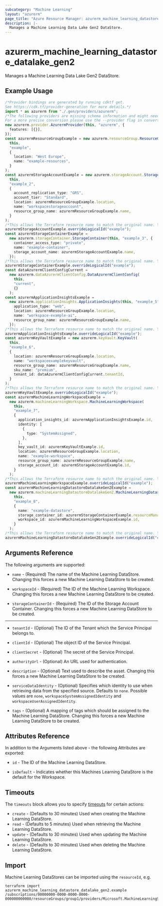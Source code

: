 ```yaml
---
subcategory: "Machine Learning"
layout: "azurerm"
page_title: "Azure Resource Manager: azurerm_machine_learning_datastore_datalake_gen2"
description: |-
  Manages a Machine Learning Data Lake Gen2 DataStore.
---
```


# azurerm\_machine\_learning\_datastore\_datalake\_gen2

Manages a Machine Learning Data Lake Gen2 DataStore.

## Example Usage

```typescript
/*Provider bindings are generated by running cdktf get.
See https://cdk.tf/provider-generation for more details.*/
import * as azurerm from "./.gen/providers/azurerm";
/*The following providers are missing schema information and might need manual adjustments to synthesize correctly: azurerm.
For a more precise conversion please use the --provider flag in convert.*/
new azurerm.provider.AzurermProvider(this, "azurerm", {
  features: [{}],
});
const azurermResourceGroupExample = new azurerm.resourceGroup.ResourceGroup(
  this,
  "example",
  {
    location: "West Europe",
    name: "example-resources",
  }
);
const azurermStorageAccountExample = new azurerm.storageAccount.StorageAccount(
  this,
  "example_2",
  {
    account_replication_type: "GRS",
    account_tier: "Standard",
    location: azurermResourceGroupExample.location,
    name: "workspacestorageaccount",
    resource_group_name: azurermResourceGroupExample.name,
  }
);
/*This allows the Terraform resource name to match the original name. You can remove the call if you don't need them to match.*/
azurermStorageAccountExample.overrideLogicalId("example");
const azurermStorageContainerExample =
  new azurerm.storageContainer.StorageContainer(this, "example_3", {
    container_access_type: "private",
    name: "example-container",
    storage_account_name: azurermStorageAccountExample.name,
  });
/*This allows the Terraform resource name to match the original name. You can remove the call if you don't need them to match.*/
azurermStorageContainerExample.overrideLogicalId("example");
const dataAzurermClientConfigCurrent =
  new azurerm.dataAzurermClientConfig.DataAzurermClientConfig(
    this,
    "current",
    {}
  );
const azurermApplicationInsightsExample =
  new azurerm.applicationInsights.ApplicationInsights(this, "example_5", {
    application_type: "web",
    location: azurermResourceGroupExample.location,
    name: "workspace-example-ai",
    resource_group_name: azurermResourceGroupExample.name,
  });
/*This allows the Terraform resource name to match the original name. You can remove the call if you don't need them to match.*/
azurermApplicationInsightsExample.overrideLogicalId("example");
const azurermKeyVaultExample = new azurerm.keyVault.KeyVault(
  this,
  "example_6",
  {
    location: azurermResourceGroupExample.location,
    name: "workspaceexamplekeyvault",
    resource_group_name: azurermResourceGroupExample.name,
    sku_name: "premium",
    tenant_id: dataAzurermClientConfigCurrent.tenantId,
  }
);
/*This allows the Terraform resource name to match the original name. You can remove the call if you don't need them to match.*/
azurermKeyVaultExample.overrideLogicalId("example");
const azurermMachineLearningWorkspaceExample =
  new azurerm.machineLearningWorkspace.MachineLearningWorkspace(
    this,
    "example_7",
    {
      application_insights_id: azurermApplicationInsightsExample.id,
      identity: [
        {
          type: "SystemAssigned",
        },
      ],
      key_vault_id: azurermKeyVaultExample.id,
      location: azurermResourceGroupExample.location,
      name: "example-workspace",
      resource_group_name: azurermResourceGroupExample.name,
      storage_account_id: azurermStorageAccountExample.id,
    }
  );
/*This allows the Terraform resource name to match the original name. You can remove the call if you don't need them to match.*/
azurermMachineLearningWorkspaceExample.overrideLogicalId("example");
const azurermMachineLearningDatastoreDatalakeGen2Example =
  new azurerm.machineLearningDatastoreDatalakeGen2.MachineLearningDatastoreDatalakeGen2(
    this,
    "example_8",
    {
      name: "example-datastore",
      storage_container_id: azurermStorageContainerExample.resourceManagerId,
      workspace_id: azurermMachineLearningWorkspaceExample.id,
    }
  );
/*This allows the Terraform resource name to match the original name. You can remove the call if you don't need them to match.*/
azurermMachineLearningDatastoreDatalakeGen2Example.overrideLogicalId("example");

```

## Arguments Reference

The following arguments are supported:

*   `name` - (Required) The name of the Machine Learning DataStore. Changing this forces a new Machine Learning DataStore to be created.

*   `workspaceId` - (Required) The ID of the Machine Learning Workspace. Changing this forces a new Machine Learning DataStore to be created.

*   `storageContainerId` - (Required) The ID of the Storage Account Container. Changing this forces a new Machine Learning DataStore to be created.

***

*   `tenantId` - (Optional) The ID of the Tenant which the Service Principal belongs to.

*   `clientId` - (Optional) The object ID of the Service Principal.

*   `clientSecret` - (Optional) The secret of the Service Principal.

*   `authorityUrl` - (Optional) An URL used for authentication.

*   `description` - (Optional) Text used to describe the asset. Changing this forces a new Machine Learning DataStore to be created.

*   `serviceDataIdentity` - (Optional) Specifies which identity to use when retrieving data from the specified source. Defaults to `none`. Possible values are `none`, `workspaceSystemAssignedIdentity` and `workspaceUserAssignedIdentity`.

*   `tags` - (Optional) A mapping of tags which should be assigned to the Machine Learning DataStore. Changing this forces a new Machine Learning DataStore to be created.

## Attributes Reference

In addition to the Arguments listed above - the following Attributes are exported:

*   `id` - The ID of the Machine Learning DataStore.

*   `isDefault` - Indicates whether this Machines Learning DataStore is the default for the Workspace.

## Timeouts

The `timeouts` block allows you to specify [timeouts](https://www.terraform.io/language/resources/syntax#operation-timeouts) for certain actions:

* `create` - (Defaults to 30 minutes) Used when creating the Machine Learning DataStore.
* `read` - (Defaults to 5 minutes) Used when retrieving the Machine Learning DataStore.
* `update` - (Defaults to 30 minutes) Used when updating the Machine Learning DataStore.
* `delete` - (Defaults to 30 minutes) Used when deleting the Machine Learning DataStore.

## Import

Machine Learning DataStores can be imported using the `resourceId`, e.g.

```shell
terraform import azurerm_machine_learning_datastore_datalake_gen2.example /subscriptions/00000000-0000-0000-0000-000000000000/resourceGroups/group1/providers/Microsoft.MachineLearningServices/workspaces/mlw1/datastores/datastore1
```
